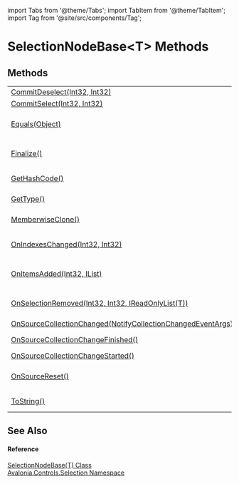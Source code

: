 import Tabs from '@theme/Tabs'; 
import TabItem from '@theme/TabItem'; 
import Tag from '@site/src/components/Tag'; 

# SelectionNodeBase&lt;T&gt; Methods




## Methods
<table>
<tr>
<td><a href="M_Avalonia_Controls_Selection_SelectionNodeBase_1_CommitDeselect">CommitDeselect(Int32, Int32)</a></td>
<td>If <a href="P_Avalonia_Controls_Selection_SelectionNodeBase_1_RangesEnabled">RangesEnabled</a>, removes the specified range from the selection.</td>
</tr>
<tr>
<td><a href="M_Avalonia_Controls_Selection_SelectionNodeBase_1_CommitSelect">CommitSelect(Int32, Int32)</a></td>
<td>If <a href="P_Avalonia_Controls_Selection_SelectionNodeBase_1_RangesEnabled">RangesEnabled</a>, adds the specified range to the selection.</td>
</tr>
<tr>
<td><a href="https://learn.microsoft.com/dotnet/api/system.object.equals#system-object-equals(system-object)" target="_blank" rel="noopener noreferrer">Equals(Object)</a></td>
<td>Determines whether the specified object is equal to the current object.<br />(Inherited from <a href="https://learn.microsoft.com/dotnet/api/system.object" target="_blank" rel="noopener noreferrer">Object</a>)</td>
</tr>
<tr>
<td><a href="https://learn.microsoft.com/dotnet/api/system.object.finalize" target="_blank" rel="noopener noreferrer">Finalize()</a></td>
<td>Allows an object to try to free resources and perform other cleanup operations before it is reclaimed by garbage collection.<br />(Inherited from <a href="https://learn.microsoft.com/dotnet/api/system.object" target="_blank" rel="noopener noreferrer">Object</a>)</td>
</tr>
<tr>
<td><a href="https://learn.microsoft.com/dotnet/api/system.object.gethashcode" target="_blank" rel="noopener noreferrer">GetHashCode()</a></td>
<td>Serves as the default hash function.<br />(Inherited from <a href="https://learn.microsoft.com/dotnet/api/system.object" target="_blank" rel="noopener noreferrer">Object</a>)</td>
</tr>
<tr>
<td><a href="https://learn.microsoft.com/dotnet/api/system.object.gettype" target="_blank" rel="noopener noreferrer">GetType()</a></td>
<td>Gets the <a href="https://learn.microsoft.com/dotnet/api/system.type" target="_blank" rel="noopener noreferrer">Type</a> of the current instance.<br />(Inherited from <a href="https://learn.microsoft.com/dotnet/api/system.object" target="_blank" rel="noopener noreferrer">Object</a>)</td>
</tr>
<tr>
<td><a href="https://learn.microsoft.com/dotnet/api/system.object.memberwiseclone" target="_blank" rel="noopener noreferrer">MemberwiseClone()</a></td>
<td>Creates a shallow copy of the current <a href="https://learn.microsoft.com/dotnet/api/system.object" target="_blank" rel="noopener noreferrer">Object</a>.<br />(Inherited from <a href="https://learn.microsoft.com/dotnet/api/system.object" target="_blank" rel="noopener noreferrer">Object</a>)</td>
</tr>
<tr>
<td><a href="M_Avalonia_Controls_Selection_SelectionNodeBase_1_OnIndexesChanged">OnIndexesChanged(Int32, Int32)</a></td>
<td>Called by <a href="M_Avalonia_Controls_Selection_SelectionNodeBase_1_OnSourceCollectionChanged">OnSourceCollectionChanged(NotifyCollectionChangedEventArgs)</a>, detailing the indexes changed by the collection changing.</td>
</tr>
<tr>
<td><a href="M_Avalonia_Controls_Selection_SelectionNodeBase_1_OnItemsAdded">OnItemsAdded(Int32, IList)</a></td>
<td>Called by <a href="M_Avalonia_Controls_Selection_SelectionNodeBase_1_OnSourceCollectionChanged">OnSourceCollectionChanged(NotifyCollectionChangedEventArgs)</a> when items are added to the source collection.</td>
</tr>
<tr>
<td><a href="M_Avalonia_Controls_Selection_SelectionNodeBase_1_OnSelectionRemoved">OnSelectionRemoved(Int32, Int32, IReadOnlyList(T))</a></td>
<td>Called by <a href="M_Avalonia_Controls_Selection_SelectionNodeBase_1_OnSourceCollectionChanged">OnSourceCollectionChanged(NotifyCollectionChangedEventArgs)</a>, detailing the items removed by a collection change.</td>
</tr>
<tr>
<td><a href="M_Avalonia_Controls_Selection_SelectionNodeBase_1_OnSourceCollectionChanged">OnSourceCollectionChanged(NotifyCollectionChangedEventArgs)</a></td>
<td>Called when the <a href="P_Avalonia_Controls_Selection_SelectionNodeBase_1_Source">Source</a> collection changes.</td>
</tr>
<tr>
<td><a href="M_Avalonia_Controls_Selection_SelectionNodeBase_1_OnSourceCollectionChangeFinished">OnSourceCollectionChangeFinished()</a></td>
<td>Called when the source collection has finished changing, and all CollectionChanged handlers have run.</td>
</tr>
<tr>
<td><a href="M_Avalonia_Controls_Selection_SelectionNodeBase_1_OnSourceCollectionChangeStarted">OnSourceCollectionChangeStarted()</a></td>
<td>Called when the source collection starts changing.</td>
</tr>
<tr>
<td><a href="M_Avalonia_Controls_Selection_SelectionNodeBase_1_OnSourceReset">OnSourceReset()</a></td>
<td>Called by <a href="M_Avalonia_Controls_Selection_SelectionNodeBase_1_OnSourceCollectionChanged">OnSourceCollectionChanged(NotifyCollectionChangedEventArgs)</a>, on collection reset.</td>
</tr>
<tr>
<td><a href="https://learn.microsoft.com/dotnet/api/system.object.tostring" target="_blank" rel="noopener noreferrer">ToString()</a></td>
<td>Returns a string that represents the current object.<br />(Inherited from <a href="https://learn.microsoft.com/dotnet/api/system.object" target="_blank" rel="noopener noreferrer">Object</a>)</td>
</tr>
</table>

## See Also


#### Reference
<a href="T_Avalonia_Controls_Selection_SelectionNodeBase_1">SelectionNodeBase(T) Class</a>  
<a href="N_Avalonia_Controls_Selection">Avalonia.Controls.Selection Namespace</a>  
